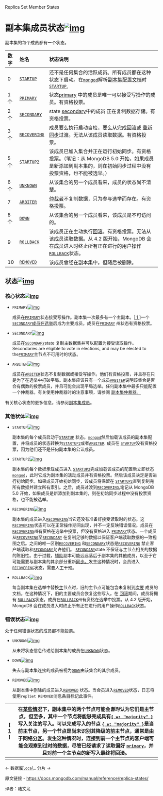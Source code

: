  Replica Set Member States

# 副本集成员状态[![img](https://www.mongodb.com/docs/manual/assets/link.svg)](https://www.mongodb.com/docs/manual/reference/replica-states/#replica-set-member-states)

副本集的每个成员都有一个状态。

| 数字 | 姓名                                                         | 状态说明                                                     |
| :--- | :----------------------------------------------------------- | :----------------------------------------------------------- |
| 0    | [`STARTUP`](https://www.mongodb.com/docs/manual/reference/replica-states/#mongodb-replstate-replstate.STARTUP) | 还不是任何集合的活跃成员。所有成员都在这种状态下启动。在[`mongod`](https://www.mongodb.com/docs/manual/reference/program/mongod/#mongodb-binary-bin.mongod)解析[副本集配置文档](https://www.mongodb.com/docs/manual/administration/replica-set-member-configuration/)时 [`STARTUP`.](https://www.mongodb.com/docs/manual/reference/replica-states/#mongodb-replstate-replstate.STARTUP) |
| 1个  | [`PRIMARY`](https://www.mongodb.com/docs/manual/reference/replica-states/#mongodb-replstate-replstate.PRIMARY) | 状态[primary](https://www.mongodb.com/docs/manual/core/replica-set-primary/) 中的成员是唯一可以接受写操作的成员。有资格投票。 |
| 2个  | [`SECONDARY`](https://www.mongodb.com/docs/manual/reference/replica-states/#mongodb-replstate-replstate.SECONDARY) | state [secondary](https://www.mongodb.com/docs/manual/core/replica-set-secondary/)中的成员 正在复制数据存储。有资格投票。 |
| 3个  | [`RECOVERING`](https://www.mongodb.com/docs/manual/reference/replica-states/#mongodb-replstate-replstate.RECOVERING) | 成员要么执行启动自检，要么从完成[回滚](https://www.mongodb.com/docs/manual/core/replica-set-rollbacks/)或 [重新同步](https://www.mongodb.com/docs/manual/tutorial/resync-replica-set-member/)过渡。无法从该成员读取数据。有资格投票。 |
| 5个  | [`STARTUP2`](https://www.mongodb.com/docs/manual/reference/replica-states/#mongodb-replstate-replstate.STARTUP2) | 该成员已加入集合并正在运行初始同步。有资格投票。（笔记：从 MongoDB 5.0 开始，如果成员是新添加到副本集的，则在初始同步过程中没有投票资格，也不能被选举。） |
| 6个  | [`UNKNOWN`](https://www.mongodb.com/docs/manual/reference/replica-states/#mongodb-replstate-replstate.UNKNOWN) | 从该集合的另一个成员看来，成员的状态尚不清楚。               |
| 7    | [`ARBITER`](https://www.mongodb.com/docs/manual/reference/replica-states/#mongodb-replstate-replstate.ARBITER) | [仲裁者](https://www.mongodb.com/docs/manual/core/replica-set-members/#std-label-replica-set-arbiters)不复制数据，只为参与选举而存在。有资格投票。 |
| 8个  | [`DOWN`](https://www.mongodb.com/docs/manual/reference/replica-states/#mongodb-replstate-replstate.DOWN) | 从该集合的另一个成员看来，该成员是不可访问的。               |
| 9    | [`ROLLBACK`](https://www.mongodb.com/docs/manual/reference/replica-states/#mongodb-replstate-replstate.ROLLBACK) | 该成员正在主动执行[回滚](https://www.mongodb.com/docs/manual/core/replica-set-rollbacks/)。有资格投票。无法从该成员读取数据。从 4.2 版开始，MongoDB 会在成员进入时终止所有正在进行的用户操作[`ROLLBACK`](https://www.mongodb.com/docs/manual/reference/replica-states/#mongodb-replstate-replstate.ROLLBACK)状态。 |
| 10   | [`REMOVED`](https://www.mongodb.com/docs/manual/reference/replica-states/#mongodb-replstate-replstate.REMOVED) | 该成员曾经在副本集中，但随后被删除。                         |

## 状态[![img](https://www.mongodb.com/docs/manual/assets/link.svg)](https://www.mongodb.com/docs/manual/reference/replica-states/#states)

### 核心状态[![img](https://www.mongodb.com/docs/manual/assets/link.svg)](https://www.mongodb.com/docs/manual/reference/replica-states/#core-states)

- `PRIMARY`[![img](https://www.mongodb.com/docs/manual/assets/link.svg)](https://www.mongodb.com/docs/manual/reference/replica-states/#mongodb-replstate-replstate.PRIMARY)

  成员在[`PRIMARY`](https://www.mongodb.com/docs/manual/reference/replica-states/#mongodb-replstate-replstate.PRIMARY)状态接受写操作。副本集一次最多有一个主副本。[[ 1 \]](https://www.mongodb.com/docs/manual/reference/replica-states/#footnote-edge-cases-2-primaries)一个[`SECONDARY`](https://www.mongodb.com/docs/manual/reference/replica-states/#mongodb-replstate-replstate.SECONDARY)[成员在选举](https://www.mongodb.com/docs/manual/core/replica-set-elections/#std-label-replica-set-elections)后成为主要成员。成员在[`PRIMARY`](https://www.mongodb.com/docs/manual/reference/replica-states/#mongodb-replstate-replstate.PRIMARY) 州状态有资格投票。

- `SECONDARY`[![img](https://www.mongodb.com/docs/manual/assets/link.svg)](https://www.mongodb.com/docs/manual/reference/replica-states/#mongodb-replstate-replstate.SECONDARY)

  成员在[`SECONDARY`](https://www.mongodb.com/docs/manual/reference/replica-states/#mongodb-replstate-replstate.SECONDARY)state 复制主数据集并可以配置为接受读取操作。Secondaries are eligible to vote in elections, and may be elected to the[`PRIMARY`](https://www.mongodb.com/docs/manual/reference/replica-states/#mongodb-replstate-replstate.PRIMARY)主节点不可用时的状态。

- `ARBITER`[![img](https://www.mongodb.com/docs/manual/assets/link.svg)](https://www.mongodb.com/docs/manual/reference/replica-states/#mongodb-replstate-replstate.ARBITER)

  成员在[`ARBITER`](https://www.mongodb.com/docs/manual/reference/replica-states/#mongodb-replstate-replstate.ARBITER)状态不复制数据或接受写操作。他们有资格投票，并且存在只是为了在选举中打破平局。副本集应该只有一个成员[`ARBITER`](https://www.mongodb.com/docs/manual/reference/replica-states/#mongodb-replstate-replstate.ARBITER)说明该集合是否会有偶数的投票成员，并且可能会出现平局选举。任何副本集中最多只能配置一个仲裁器。有关使用仲裁器时的注意事项，请参阅 [副本集仲裁器。](https://www.mongodb.com/docs/manual/core/replica-set-arbiter/)

有关核心状态的更多信息，请参阅[副本集成员](https://www.mongodb.com/docs/manual/core/replica-set-members/)。

### 其他状体[![img](https://www.mongodb.com/docs/manual/assets/link.svg)](https://www.mongodb.com/docs/manual/reference/replica-states/#other-states)

- `STARTUP`[![img](https://www.mongodb.com/docs/manual/assets/link.svg)](https://www.mongodb.com/docs/manual/reference/replica-states/#mongodb-replstate-replstate.STARTUP)

  副本集的每个成员启动于[`STARTUP`](https://www.mongodb.com/docs/manual/reference/replica-states/#mongodb-replstate-replstate.STARTUP) 状态。[`mongod`](https://www.mongodb.com/docs/manual/reference/program/mongod/#mongodb-binary-bin.mongod)然后加载该成员的副本集配置，并将成员的状态转换为[`STARTUP2`](https://www.mongodb.com/docs/manual/reference/replica-states/#mongodb-replstate-replstate.STARTUP2)或者[`ARBITER`](https://www.mongodb.com/docs/manual/reference/replica-states/#mongodb-replstate-replstate.ARBITER). 成员在 [`STARTUP`](https://www.mongodb.com/docs/manual/reference/replica-states/#mongodb-replstate-replstate.STARTUP)没有资格投票，因为他们还不是任何副本集的公认成员。

- `STARTUP2`[![img](https://www.mongodb.com/docs/manual/assets/link.svg)](https://www.mongodb.com/docs/manual/reference/replica-states/#mongodb-replstate-replstate.STARTUP2)

  副本集的每个数据承载成员进入 [`STARTUP2`](https://www.mongodb.com/docs/manual/reference/replica-states/#mongodb-replstate-replstate.STARTUP2)完成加载该成员的配置后立即状态[`mongod`](https://www.mongodb.com/docs/manual/reference/program/mongod/#mongodb-binary-bin.mongod)，此时它成为副本集的活动成员并有资格投票。然后该成员决定是否进行初始同步。如果成员开始初始同步，该成员将保留在 [`STARTUP2`](https://www.mongodb.com/docs/manual/reference/replica-states/#mongodb-replstate-replstate.STARTUP2)直到复制完所有数据并建立所有索引。之后，成员过渡到[`RECOVERING`.](https://www.mongodb.com/docs/manual/reference/replica-states/#mongodb-replstate-replstate.RECOVERING)笔记从 MongoDB 5.0 开始，如果成员是新添加到副本集的，则在初始同步过程中没有投票资格，也不能被选举。

- `RECOVERING`[![img](https://www.mongodb.com/docs/manual/assets/link.svg)](https://www.mongodb.com/docs/manual/reference/replica-states/#mongodb-replstate-replstate.RECOVERING)

  副本集的成员进入[`RECOVERING`](https://www.mongodb.com/docs/manual/reference/replica-states/#mongodb-replstate-replstate.RECOVERING)当它还没有准备好接受读取时的状态。这[`RECOVERING`](https://www.mongodb.com/docs/manual/reference/replica-states/#mongodb-replstate-replstate.RECOVERING)状态可以在正常操作期间出现，并不一定反映错误情况。成员在[`RECOVERING`](https://www.mongodb.com/docs/manual/reference/replica-states/#mongodb-replstate-replstate.RECOVERING)州有资格在选举中投票，但没有资格进入 [`PRIMARY`](https://www.mongodb.com/docs/manual/reference/replica-states/#mongodb-replstate-replstate.PRIMARY)状态。一个成员从[`RECOVERING`](https://www.mongodb.com/docs/manual/reference/replica-states/#mongodb-replstate-replstate.RECOVERING)至[`SECONDARY`](https://www.mongodb.com/docs/manual/reference/replica-states/#mongodb-replstate-replstate.SECONDARY) 在复制足够的数据以保证客户端读取数据的一致视图之后。之间的唯一区别[`RECOVERING`](https://www.mongodb.com/docs/manual/reference/replica-states/#mongodb-replstate-replstate.RECOVERING) 和[`SECONDARY`](https://www.mongodb.com/docs/manual/reference/replica-states/#mongodb-replstate-replstate.SECONDARY)状态是[`RECOVERING`](https://www.mongodb.com/docs/manual/reference/replica-states/#mongodb-replstate-replstate.RECOVERING) 禁止客户端读取和[`SECONDARY`](https://www.mongodb.com/docs/manual/reference/replica-states/#mongodb-replstate-replstate.SECONDARY)允许他们。 [`SECONDARY`](https://www.mongodb.com/docs/manual/reference/replica-states/#mongodb-replstate-replstate.SECONDARY)state 不保证与主节点相关的数据的陈旧性。由于过载，[辅助](https://www.mongodb.com/docs/manual/reference/glossary/#std-term-secondary)副本可能远远落后于副本集的其他成员，以至于它可能需要与副本集的其余部分重新[同步。](https://www.mongodb.com/docs/manual/tutorial/resync-replica-set-member/)发生这种情况时，会员进入 [`RECOVERING`](https://www.mongodb.com/docs/manual/reference/replica-states/#mongodb-replstate-replstate.RECOVERING)状态，需要人工干预。

- `ROLLBACK`[![img](https://www.mongodb.com/docs/manual/assets/link.svg)](https://www.mongodb.com/docs/manual/reference/replica-states/#mongodb-replstate-replstate.ROLLBACK)

  每当副本集在选举中替换[主](https://www.mongodb.com/docs/manual/reference/glossary/#std-term-primary)节点时，旧的主节点可能包含未复制到[次要](https://www.mongodb.com/docs/manual/reference/glossary/#std-term-secondary) 成员的文档。在这种情况下，旧的主要成员会恢复这些写入。在 [回滚](https://www.mongodb.com/docs/manual/core/replica-set-rollbacks/)期间，成员将拥有 [`ROLLBACK`](https://www.mongodb.com/docs/manual/reference/replica-states/#mongodb-replstate-replstate.ROLLBACK)状态。成员在[`ROLLBACK`](https://www.mongodb.com/docs/manual/reference/replica-states/#mongodb-replstate-replstate.ROLLBACK)州有资格在选举中投票。从 4.2 版开始，MongoDB 会在成员进入时终止所有正在进行的用户操作[`ROLLBACK`](https://www.mongodb.com/docs/manual/reference/replica-states/#mongodb-replstate-replstate.ROLLBACK)状态。

### 错误状态[![img](https://www.mongodb.com/docs/manual/assets/link.svg)](https://www.mongodb.com/docs/manual/reference/replica-states/#error-states)

处于任何错误状态的成员都不能投票。

- `UNKNOWN`[![img](https://www.mongodb.com/docs/manual/assets/link.svg)](https://www.mongodb.com/docs/manual/reference/replica-states/#mongodb-replstate-replstate.UNKNOWN)

  从未将状态信息传递给副本集的成员在[`UNKNOWN`](https://www.mongodb.com/docs/manual/reference/replica-states/#mongodb-replstate-replstate.UNKNOWN)状态。

- `DOWN`[![img](https://www.mongodb.com/docs/manual/assets/link.svg)](https://www.mongodb.com/docs/manual/reference/replica-states/#mongodb-replstate-replstate.DOWN)

  失去与副本集连接的成员被视为[`DOWN`](https://www.mongodb.com/docs/manual/reference/replica-states/#mongodb-replstate-replstate.DOWN)由该集合的其余成员。

- `REMOVED`[![img](https://www.mongodb.com/docs/manual/assets/link.svg)](https://www.mongodb.com/docs/manual/reference/replica-states/#mongodb-replstate-replstate.REMOVED)

  从副本集中删除的成员进入[`REMOVED`](https://www.mongodb.com/docs/manual/reference/replica-states/#mongodb-replstate-replstate.REMOVED) 状态。当会员进入[`REMOVED`](https://www.mongodb.com/docs/manual/reference/replica-states/#mongodb-replstate-replstate.REMOVED)状态，日志将使用`replSet REMOVED`消息条目标记此事件。

| [ [1](https://www.mongodb.com/docs/manual/reference/replica-states/#ref-edge-cases-2-primaries-id1) ] | 在[某些情况](https://www.mongodb.com/docs/manual/core/read-preference-use-cases/#std-label-edge-cases)下，副本集中的两个节点可能会*暂时*认为它们是主节点，但至多，其中一个节点将能够完成具有[`{ w: "majority" }`](https://www.mongodb.com/docs/manual/reference/write-concern/#mongodb-writeconcern-writeconcern.-majority-)写入关注的写入。可以完成写入的节点 [`{ w: "majority" }`](https://www.mongodb.com/docs/manual/reference/write-concern/#mongodb-writeconcern-writeconcern.-majority-)是当前主节点，另一个节点是尚未识别其降级的前主节点，通常是由于网络[分区](https://www.mongodb.com/docs/manual/reference/glossary/#std-term-network-partition)。发生这种情况时，连接到前一个主节点的客户端可能会观察到过时的数据，尽管已经请求了读取偏好 [`primary`](https://www.mongodb.com/docs/manual/core/read-preference/#mongodb-readmode-primary)，并且对前一个主节点的新写入最终将回滚。 |
| ------------------------------------------------------------ | ------------------------------------------------------------ |
|                                                              |                                                              |

←  [数据库`local`_](https://www.mongodb.com/docs/manual/reference/local-database/)                             [分片](https://www.mongodb.com/docs/manual/sharding/) →



原文链接 -  https://docs.mongodb.com/manual/reference/replica-states/ 

译者：陆文龙

